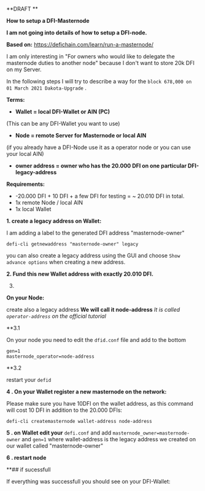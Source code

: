 **DRAFT **

**How to setup a DFI-Masternode**

**I am not going into details of how to setup a DFI-node.** 

**Based on:**  https://defichain.com/learn/run-a-masternode/

I am only interesting in "For owners who would like to delegate the masternode duties to another node" because I don't want to store 20k DFI on my Server. 

In the following steps I will try to describe a way for the `block 678,000 on 01 March 2021 Dakota-Upgrade` .


**Terms:**

+ **Wallet = local DFI-Wallet or AIN (PC)**

(This can be any DFI-Wallet you want to use) 

+ **Node =  remote Server for Masternode or local AIN**

(if you already have a DFI-Node use it as a operator node or you can use your local AIN)

+ **owner address = owner who has the 20.000 DFI on one particular DFI-legacy-address**


**Requirements:** 

+ -20.000 DFI + 10 DFI + a few DFI for testing = ~ 20.010 DFI in total. 
+ 1x remote Node  / local AIN
+ 1x local Wallet 

**1. create a legacy address on Wallet:**

I am  adding a label to the generated DFI address "masternode-owner"

`defi-cli getnewaddress "masternode-owner" legacy`

you can also create a legacy address using the GUI and choose `Show advance options` when creating a new address.

**2. Fund this new Wallet address with exactly 20.010 DFI.**


3.
**On your Node:** 

create also a legacy address **We will call it node-address**
_It is called `operator-address` on the official tutorial_

**3.1

On your node you need to edit the `dfid.conf` file and add to the bottom

```
gen=1
masternode_operator=node-address
```
**3.2

restart your `defid` 

**4 .
On your Wallet register a new masternode on the network:**

Please make sure you have 10DFI on the wallet address, as this command will cost 10 DFI in addition to the 20.000 DFIs:

`defi-cli createmasternode wallet-address node-address`

**5 . on Wallet edit your** `defi.conf` and add `masternode_owner=masternode-owner` and `gen=1`  where wallet-address is the legacy address we created on our wallet called "masternode-owner"

**6 . restart node** 

**## if sucessfull 

If everything was successfull you should see on your DFI-Wallet:


